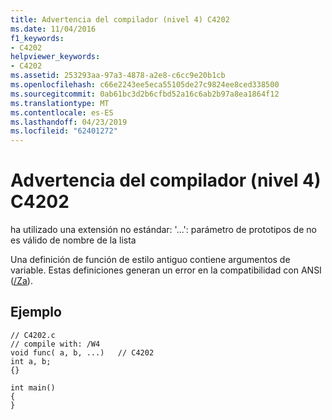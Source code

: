 ```yaml
---
title: Advertencia del compilador (nivel 4) C4202
ms.date: 11/04/2016
f1_keywords:
- C4202
helpviewer_keywords:
- C4202
ms.assetid: 253293aa-97a3-4878-a2e8-c6cc9e20b1cb
ms.openlocfilehash: c66e2243ee5eca55105de27c9824ee8ced338500
ms.sourcegitcommit: 0ab61bc3d2b6cfbd52a16c6ab2b97a8ea1864f12
ms.translationtype: MT
ms.contentlocale: es-ES
ms.lasthandoff: 04/23/2019
ms.locfileid: "62401272"
---
```

# <a name="compiler-warning-level-4-c4202"></a>Advertencia del compilador (nivel 4) C4202

ha utilizado una extensión no estándar: '...': parámetro de prototipos de no es válido de nombre de la lista

Una definición de función de estilo antiguo contiene argumentos de variable. Estas definiciones generan un error en la compatibilidad con ANSI ([/Za](../../build/reference/za-ze-disable-language-extensions.md)).

## <a name="example"></a>Ejemplo

```
// C4202.c
// compile with: /W4
void func( a, b, ...)   // C4202
int a, b;
{}

int main()
{
}
```